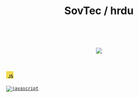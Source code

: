 <h1 align ="center">
SovTec / hrdu
<!-- <h2 align ="center">
    <a href="https://github.com/GETmore/github-readme-stats/commits">
      <img alt="GitHub pull requests" src="https://img.shields.io/github/issues-pr/sovtec/github-readme-stats?color=0088ff" />
    </a>
</h2> -->
</h1>
<br><br><br>
<p align="center">
    <img src="https://github-readme-stats.vercel.app/api?username=sovtec&show_icons=true&theme=transparent" width="500">
</p>
<br>

<p dir="auto"><code><a target="_blank" rel="noopener noreferrer nofollow" href="https://raw.githubusercontent.com/github/explore/80688e429a7d4ef2fca1e82350fe8e3517d3494d/topics/javascript/javascript.png"><img height="20" alt="javascript" src="https://raw.githubusercontent.com/github/explore/80688e429a7d4ef2fca1e82350fe8e3517d3494d/topics/javascript/javascript.png" style="max-width: 100%;"></a></code>
    
<p dir="auto"><code><a target="_blank" rel="noopener noreferrer nofollow" href="[https://raw.githubusercontent.com/github/explore/80688e429a7d4ef2fca1e82350fe8e3517d3494d/topics/javascript/javascript.png](https://camo.githubusercontent.com/36dddbf2f91241b3bf4b31af97c6fde92f911ba621c5dae84cd3f6cdff6f4d0c/68747470733a2f2f6b6f79612e67672f6173736574732f696d672f646973636f72646a732d6c6f676f2e706e67)"><img height="20" alt="javascript" src="[https://raw.githubusercontent.com/github/explore/80688e429a7d4ef2fca1e82350fe8e3517d3494d/topics/javascript/javascript.png](https://camo.githubusercontent.com/36dddbf2f91241b3bf4b31af97c6fde92f911ba621c5dae84cd3f6cdff6f4d0c/68747470733a2f2f6b6f79612e67672f6173736574732f696d672f646973636f72646a732d6c6f676f2e706e67)" style="max-width: 100%;"></a></code>
